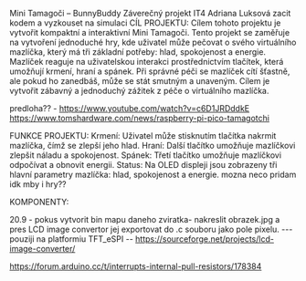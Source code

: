 Mini Tamagoči – BunnyBuddy
Záverečný projekt IT4 Adriana Luksová
    zacit kodem a vyzkouset na simulaci
CÍL PROJEKTU:
Cílem tohoto projektu je vytvořit kompaktní a interaktivní Mini Tamagoči. Tento projekt se zaměřuje na vytvoření jednoduché hry, kde uživatel může pečovat o svého virtuálního mazlíčka, který má tři základní potřeby: hlad, spokojenost a energie.
Mazlíček reaguje na uživatelskou interakci prostřednictvím tlačítek, která umožňují krmení, hraní a spánek. Při správné péči se mazlíček cítí šťastně, ale pokud ho zanedbáš, může se stát smutným a unaveným. Cílem je vytvořit zábavný a jednoduchý zážitek z péče o virtuálního mazlíčka.

predloha?? - https://www.youtube.com/watch?v=c6D1JRDddkE
https://www.tomshardware.com/news/raspberry-pi-pico-tamagotchi

FUNKCE PROJEKTU:
Krmení: Uživatel může stisknutím tlačítka nakrmit mazlíčka, čímž se zlepší jeho hlad.
Hraní: Další tlačítko umožňuje mazlíčkovi zlepšit náladu a spokojenost.
Spánek: Třetí tlačítko umožňuje mazlíčkovi odpočívat a obnovit energii.
Status: Na OLED displeji jsou zobrazeny tři hlavní parametry mazlíčka: hlad, spokojenost a energie.
mozna neco pridam idk
mby i hry??

KOMPONENTY: 


20.9 - pokus vytvorit bin mapu daneho zviratka- nakreslit obrazek.jpg a pres LCD image convertor jej exportovat do .c souboru jako pole pixelu. --- pouziji na platformiu TFT_eSPI  -- https://sourceforge.net/projects/lcd-image-converter/

https://forum.arduino.cc/t/interrupts-internal-pull-resistors/178384
